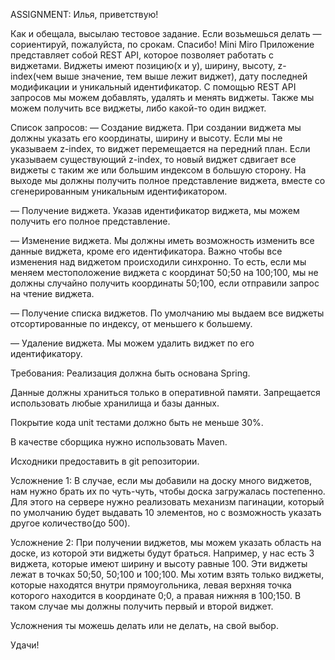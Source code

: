 ASSIGNMENT:
Илья, приветствую! 

 
Как и обещала, высылаю тестовое задание. Если возьмешься делать — сориентируй, пожалуйста, по срокам. Спасибо! 
Mini Miro
Приложение представляет собой REST API, которое позволяет работать с виджетами. Виджеты имеют позицию(x и y), ширину, высоту, z-index(чем выше значение, тем выше лежит виджет), дату последней модификации и уникальный идентификатор. С помощью REST API запросов мы можем добавлять, удалять и менять виджеты. Также мы можем получить все виджеты, либо какой-то один виджет.  

Список запросов:
— Создание виджета. При создании виджета мы должны указать его координаты, ширину и высоту. Если мы не указываем z-index, то виджет перемещается на передний план. Если указываем существующий z-index, то новый виджет сдвигает все виджеты с таким же или большим индексом в большую сторону. На выходе мы должны получить полное представление виджета, вместе со сгенерированным уникальным идентификатором.

— Получение виджета. Указав идентификатор виджета, мы можем получить его полное представление.

— Изменение виджета. Мы должны иметь возможность изменить все данные виджета, кроме его идентификатора. Важно чтобы все изменения над виджетом происходили синхронно. То есть, если мы меняем местоположение виджета с координат 50;50 на 100;100, мы не должны случайно получить координаты 50;100, если отправили запрос на чтение виджета.

— Получение списка виджетов. По умолчанию мы выдаем все виджеты отсортированные по индексу, от меньшего к большему.

— Удаление виджета. Мы можем удалить виджет по его идентификатору.

Требования:
Реализация должна быть основана Spring.

Данные должны храниться только в оперативной памяти. Запрещается использовать любые хранилища и базы данных.

Покрытие кода unit тестами должно быть не меньше 30%.

В качестве сборщика нужно использовать Maven.

Исходники предоставить в git репозитории.

Усложнение 1:
В случае, если мы добавили на доску много виджетов, нам нужно брать их по чуть-чуть, чтобы доска загружалась постепенно. Для этого на сервере нужно реализовать механизм пагинации, который по умолчанию будет выдавать 10 элементов, но с возможность указать другое количество(до 500).

Усложнение 2:
При получении виджетов, мы можем указать область на доске, из которой эти виджеты будут браться. Например, у нас есть 3 виджета, которые имеют ширину и высоту равные 100. Эти виджеты лежат в точках 50;50, 50;100 и 100;100. Мы хотим взять только виджеты, которые находятся внутри прямоугольника, левая верхняя точка которого находится в координате 0;0, а правая нижняя в 100;150. В таком случае мы должны получить первый и второй виджет.


Усложнения ты можешь делать или не делать, на свой выбор. 
 
Удачи!
